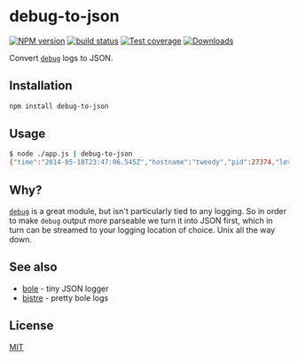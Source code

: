 # debug-to-json
[![NPM version][npm-image]][npm-url]
[![build status][travis-image]][travis-url]
[![Test coverage][coveralls-image]][coveralls-url]
[![Downloads][downloads-image]][downloads-url]

Convert [`debug`](http://ghub.io/debug) logs to JSON.

## Installation
```bash
npm install debug-to-json
```

## Usage
```sh
$ node ./app.js | debug-to-json
{"time":"2014-05-18T23:47:06.545Z","hostname":"tweedy","pid":27374,"level":"debug","name":"mymodule","message":"Starting mymodule#derp()"}
```

## Why?
[`debug`](http://ghub.io/debug) is a great module, but isn't particularly tied
to any logging. So in order to make `debug` output more parseable we turn it
into JSON first, which in turn can be streamed to your logging location of
choice. Unix all the way down.

## See also
- [bole](http://ghub.io/bole) - tiny JSON logger
- [bistre](http://ghub.io/bistre) - pretty bole logs

## License
[MIT](https://tldrlegal.com/license/mit-license)

[npm-image]: https://img.shields.io/npm/v/debug-to-json.svg?style=flat-square
[npm-url]: https://npmjs.org/package/debug-to-json
[travis-image]: https://img.shields.io/travis/yoshuawuyts/debug-to-json.svg?style=flat-square
[travis-url]: https://travis-ci.org/yoshuawuyts/debug-to-json
[coveralls-image]: https://img.shields.io/coveralls/yoshuawuyts/debug-to-json.svg?style=flat-square
[coveralls-url]: https://coveralls.io/r/yoshuawuyts/debug-to-json?branch=master
[downloads-image]: http://img.shields.io/npm/dm/debug-to-json.svg?style=flat-square
[downloads-url]: https://npmjs.org/package/debug-to-json
